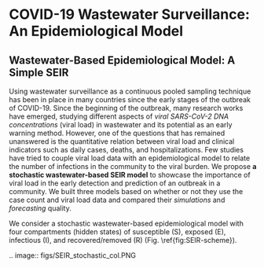 # COVID-19 Wastewater Surveillance: An Epidemiological Model

## Wastewater-Based Epidemiological Model: A Simple SEIR

Using wastewater surveillance as a continuous pooled sampling technique has been in place in many countries since the early stages of the outbreak of COVID-19. Since the beginning of the outbreak, many research works have emerged, studying different aspects of *viral SARS-CoV-2 DNA concentrations* (viral load) in wastewater and its potential as an early warning method. However, one of the questions that has remained unanswered is the quantitative relation between viral load and clinical indicators such as daily cases, deaths, and hospitalizations. Few studies have tried to couple viral load data with an epidemiological model to relate the number of infections in the community to the viral burden. We propose **a stochastic wastewater-based SEIR model** to showcase the importance of viral load in the early detection and prediction of an outbreak in a community. We built three models based on whether or not they use the case count and viral load data and compared their *simulations* and *forecasting* quality.

We consider a stochastic wastewater-based epidemiological model with four compartments (hidden states) of susceptible (S), exposed (E), infectious (I), and recovered/removed (R) (Fig. \ref{fig:SEIR-scheme}).

.. image:: figs/SEIR_stochastic_col.PNG
